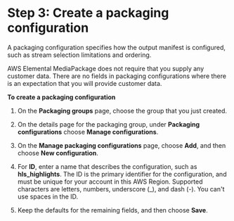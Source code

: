 # Step 3: Create a packaging configuration<a name="gs-create-cfig"></a>

A packaging configuration specifies how the output manifest is configured, such as stream selection limitations and ordering\.

AWS Elemental MediaPackage does not require that you supply any customer data\. There are no fields in packaging configurations where there is an expectation that you will provide customer data\.

**To create a packaging configuration**

1. On the **Packaging groups** page, choose the group that you just created\.

1. On the details page for the packaging group, under **Packaging configurations** choose **Manage configurations**\.

1. On the **Manage packaging configurations** page, choose **Add**, and then choose **New configuration**\.

1. For **ID**, enter a name that describes the configuration, such as **hls\_highlights**\. The ID is the primary identifier for the configuration, and must be unique for your account in this AWS Region\. Supported characters are letters, numbers, underscore \(\_\), and dash \(\-\)\. You can't use spaces in the ID\.

1. Keep the defaults for the remaining fields, and then choose **Save**\.